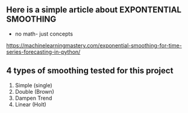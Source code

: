 ## Here is a simple article about EXPONTENTIAL SMOOTHING
* no math- just concepts

https://machinelearningmastery.com/exponential-smoothing-for-time-series-forecasting-in-python/

## 4 types of smoothing tested for this project
1. Simple (single)
2. Double (Brown)
3. Dampen Trend 
4. Linear (Holt)
